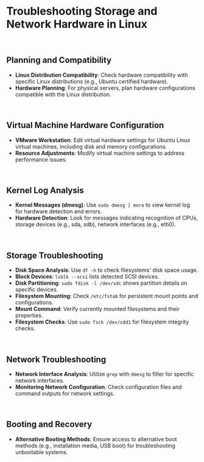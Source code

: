 # Troubleshooting Storage and Network Hardware in Linux

<br>

## Planning and Compatibility

- **Linux Distribution Compatibility**: Check hardware compatibility with specific Linux distributions (e.g., Ubuntu certified hardware).
- **Hardware Planning**: For physical servers, plan hardware configurations compatible with the Linux distribution.

<br>

## Virtual Machine Hardware Configuration

- **VMware Workstation**: Edit virtual hardware settings for Ubuntu Linux virtual machines, including disk and memory configurations.
- **Resource Adjustments**: Modify virtual machine settings to address performance issues.

<br>

## Kernel Log Analysis

- **Kernel Messages (dmesg)**: Use `sudo dmesg | more` to view kernel log for hardware detection and errors.
- **Hardware Detection**: Look for messages indicating recognition of CPUs, storage devices (e.g., sda, sdb), network interfaces (e.g., eth0).

<br>

## Storage Troubleshooting

- **Disk Space Analysis**: Use `df -h` to check filesystems' disk space usage.
- **Block Devices**: `lsblk --scsi` lists detected SCSI devices.
- **Disk Partitioning**: `sudo fdisk -l /dev/sdc` shows partition details on specific devices.
- **Filesystem Mounting**: Check `/etc/fstab` for persistent mount points and configurations.
- **Mount Command**: Verify currently mounted filesystems and their properties.
- **Filesystem Checks**: Use `sudo fsck /dev/sdd1` for filesystem integrity checks.

<br>

## Network Troubleshooting

- **Network Interface Analysis**: Utilize `grep` with `dmesg` to filter for specific network interfaces.
- **Monitoring Network Configuration**: Check configuration files and command outputs for network settings.

<br>

## Booting and Recovery

- **Alternative Booting Methods**: Ensure access to alternative boot methods (e.g., installation media, USB boot) for troubleshooting unbootable systems.
